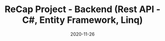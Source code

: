 ---
title: "ReCap Project - Backend (Rest API - C#, Entity Framework, Linq)"
date: 2020-11-26
description: "It is the backend architecture for the car rental site.
REST-API architecture is made with C#, Entity Framework and Linq. It is still under development."
weight: 2
link: https://github.com/muhammedazman/ReCapProject
repo: https://github.com/muhammedazman/ReCapProject
icon: 🚘
---